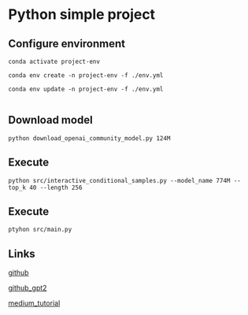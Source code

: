 # Python simple project


## Configure environment

```
conda activate project-env

conda env create -n project-env -f ./env.yml

conda env update -n project-env -f ./env.yml
 
```

## Download model

```
python download_openai_community_model.py 124M
```


## Execute

```
python src/interactive_conditional_samples.py --model_name 774M --top_k 40 --length 256

```


## Execute

```
ptyhon src/main.py
```





## Links

[github](https://github.com/Diegoomal)

[github_gpt2](https://github.com/openai/gpt-2)

[medium_tutorial](https://timhanewich.medium.com/running-openais-gpt-2-language-model-on-your-pc-5d5e1b9fbb8b)